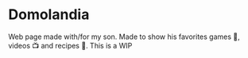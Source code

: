 # Domolandia
Web page made with/for my son. 
Made to show his favorites games 👾, videos 📺 and recipes 🍜. This is a WIP
